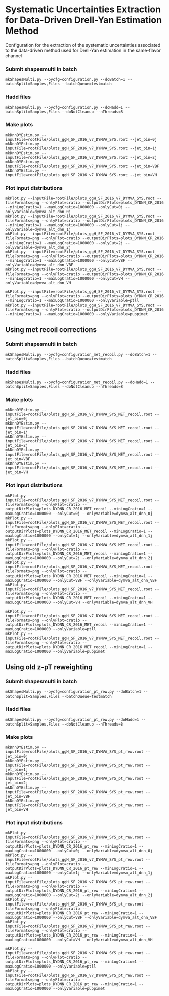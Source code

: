 # Systematic Uncertainties Extraction for Data-Driven Drell-Yan Estimation Method

Configuration for the extraction of the systematic uncertainties associated to the data-driven method used for Drell-Yan estimation in the same-flavor channel

### Submit shapesmulti in batch

    mkShapesMulti.py --pycfg=configuration.py --doBatch=1 --batchSplit=Samples,Files --batchQueue=testmatch

### Hadd files

    mkShapesMulti.py --pycfg=configuration.py --doHadd=1 --batchSplit=Samples,Files --doNotCleanup --nThreads=8

### Make plots 

    mkDnnDYEstim.py --inputFile=rootFile/plots_ggH_SF_2016_v7_DYMVA_SYS.root --jet_bin=0j
    mkDnnDYEstim.py --inputFile=rootFile/plots_ggH_SF_2016_v7_DYMVA_SYS.root --jet_bin=1j
    mkDnnDYEstim.py --inputFile=rootFile/plots_ggH_SF_2016_v7_DYMVA_SYS.root --jet_bin=2j
    mkDnnDYEstim.py --inputFile=rootFile/plots_ggH_SF_2016_v7_DYMVA_SYS.root --jet_bin=VBF
    mkDnnDYEstim.py --inputFile=rootFile/plots_ggH_SF_2016_v7_DYMVA_SYS.root --jet_bin=VH

### Plot input distributions

    mkPlot.py --inputFile=rootFile/plots_ggH_SF_2016_v7_DYMVA_SYS.root --fileFormats=png --onlyPlot=cratio --outputDirPlots=plots_DYDNN_CR_2016 --minLogCratio=1 --maxLogCratio=1000000 --onlyCut=0j --onlyVariable=dymva_alt_dnn_0j
    mkPlot.py --inputFile=rootFile/plots_ggH_SF_2016_v7_DYMVA_SYS.root --fileFormats=png --onlyPlot=cratio --outputDirPlots=plots_DYDNN_CR_2016 --minLogCratio=1 --maxLogCratio=1000000 --onlyCut=1j --onlyVariable=dymva_alt_dnn_1j
    mkPlot.py --inputFile=rootFile/plots_ggH_SF_2016_v7_DYMVA_SYS.root --fileFormats=png --onlyPlot=cratio --outputDirPlots=plots_DYDNN_CR_2016 --minLogCratio=1 --maxLogCratio=1000000 --onlyCut=2j --onlyVariable=dymva_alt_dnn_2j
    mkPlot.py --inputFile=rootFile/plots_ggH_SF_2016_v7_DYMVA_SYS.root --fileFormats=png --onlyPlot=cratio --outputDirPlots=plots_DYDNN_CR_2016 --minLogCratio=1 --maxLogCratio=1000000 --onlyCut=VBF --onlyVariable=dymva_alt_dnn_VBF
    mkPlot.py --inputFile=rootFile/plots_ggH_SF_2016_v7_DYMVA_SYS.root --fileFormats=png --onlyPlot=cratio --outputDirPlots=plots_DYDNN_CR_2016 --minLogCratio=1 --maxLogCratio=1000000 --onlyCut=VH --onlyVariable=dymva_alt_dnn_VH

    mkPlot.py --inputFile=rootFile/plots_ggH_SF_2016_v7_DYMVA_SYS.root --fileFormats=png --onlyPlot=cratio --outputDirPlots=plots_DYDNN_CR_2016 --minLogCratio=1 --maxLogCratio=1000000 --onlyVariable=ptll
    mkPlot.py --inputFile=rootFile/plots_ggH_SF_2016_v7_DYMVA_SYS.root --fileFormats=png --onlyPlot=cratio --outputDirPlots=plots_DYDNN_CR_2016 --minLogCratio=1 --maxLogCratio=1000000 --onlyVariable=puppimet


## Using met recoil corrections

### Submit shapesmulti in batch

    mkShapesMulti.py --pycfg=configuration_met_recoil.py --doBatch=1 --batchSplit=Samples,Files --batchQueue=testmatch

### Hadd files

    mkShapesMulti.py --pycfg=configuration_met_recoil.py --doHadd=1 --batchSplit=Samples,Files --doNotCleanup --nThreads=8

### Make plots 

    mkDnnDYEstim.py --inputFile=rootFile/plots_ggH_SF_2016_v7_DYMVA_SYS_MET_recoil.root --jet_bin=0j
    mkDnnDYEstim.py --inputFile=rootFile/plots_ggH_SF_2016_v7_DYMVA_SYS_MET_recoil.root --jet_bin=1j
    mkDnnDYEstim.py --inputFile=rootFile/plots_ggH_SF_2016_v7_DYMVA_SYS_MET_recoil.root --jet_bin=2j
    mkDnnDYEstim.py --inputFile=rootFile/plots_ggH_SF_2016_v7_DYMVA_SYS_MET_recoil.root --jet_bin=VBF
    mkDnnDYEstim.py --inputFile=rootFile/plots_ggH_SF_2016_v7_DYMVA_SYS_MET_recoil.root --jet_bin=VH

### Plot input distributions

    mkPlot.py --inputFile=rootFile/plots_ggH_SF_2016_v7_DYMVA_SYS_MET_recoil.root --fileFormats=png --onlyPlot=cratio --outputDirPlots=plots_DYDNN_CR_2016_MET_recoil --minLogCratio=1 --maxLogCratio=1000000 --onlyCut=0j --onlyVariable=dymva_alt_dnn_0j
    mkPlot.py --inputFile=rootFile/plots_ggH_SF_2016_v7_DYMVA_SYS_MET_recoil.root --fileFormats=png --onlyPlot=cratio --outputDirPlots=plots_DYDNN_CR_2016_MET_recoil --minLogCratio=1 --maxLogCratio=1000000 --onlyCut=1j --onlyVariable=dymva_alt_dnn_1j
    mkPlot.py --inputFile=rootFile/plots_ggH_SF_2016_v7_DYMVA_SYS_MET_recoil.root --fileFormats=png --onlyPlot=cratio --outputDirPlots=plots_DYDNN_CR_2016_MET_recoil --minLogCratio=1 --maxLogCratio=1000000 --onlyCut=2j --onlyVariable=dymva_alt_dnn_2j
    mkPlot.py --inputFile=rootFile/plots_ggH_SF_2016_v7_DYMVA_SYS_MET_recoil.root --fileFormats=png --onlyPlot=cratio --outputDirPlots=plots_DYDNN_CR_2016_MET_recoil --minLogCratio=1 --maxLogCratio=1000000 --onlyCut=VBF --onlyVariable=dymva_alt_dnn_VBF
    mkPlot.py --inputFile=rootFile/plots_ggH_SF_2016_v7_DYMVA_SYS_MET_recoil.root --fileFormats=png --onlyPlot=cratio --outputDirPlots=plots_DYDNN_CR_2016_MET_recoil --minLogCratio=1 --maxLogCratio=1000000 --onlyCut=VH --onlyVariable=dymva_alt_dnn_VH

    mkPlot.py --inputFile=rootFile/plots_ggH_SF_2016_v7_DYMVA_SYS_MET_recoil.root --fileFormats=png --onlyPlot=cratio --outputDirPlots=plots_DYDNN_CR_2016_MET_recoil --minLogCratio=1 --maxLogCratio=1000000 --onlyVariable=ptll
    mkPlot.py --inputFile=rootFile/plots_ggH_SF_2016_v7_DYMVA_SYS_MET_recoil.root --fileFormats=png --onlyPlot=cratio --outputDirPlots=plots_DYDNN_CR_2016_MET_recoil --minLogCratio=1 --maxLogCratio=1000000 --onlyVariable=puppimet


## Using old z-pT reweighting

### Submit shapesmulti in batch

    mkShapesMulti.py --pycfg=configuration_pt_rew.py --doBatch=1 --batchSplit=Samples,Files --batchQueue=testmatch

### Hadd files

    mkShapesMulti.py --pycfg=configuration_pt_rew.py --doHadd=1 --batchSplit=Samples,Files --doNotCleanup --nThreads=8

### Make plots 

    mkDnnDYEstim.py --inputFile=rootFile/plots_ggH_SF_2016_v7_DYMVA_SYS_pt_rew.root --jet_bin=0j
    mkDnnDYEstim.py --inputFile=rootFile/plots_ggH_SF_2016_v7_DYMVA_SYS_pt_rew.root --jet_bin=1j
    mkDnnDYEstim.py --inputFile=rootFile/plots_ggH_SF_2016_v7_DYMVA_SYS_pt_rew.root --jet_bin=2j
    mkDnnDYEstim.py --inputFile=rootFile/plots_ggH_SF_2016_v7_DYMVA_SYS_pt_rew.root --jet_bin=VBF
    mkDnnDYEstim.py --inputFile=rootFile/plots_ggH_SF_2016_v7_DYMVA_SYS_pt_rew.root --jet_bin=VH

### Plot input distributions

    mkPlot.py --inputFile=rootFile/plots_ggH_SF_2016_v7_DYMVA_SYS_pt_rew.root --fileFormats=png --onlyPlot=cratio --outputDirPlots=plots_DYDNN_CR_2016_pt_rew --minLogCratio=1 --maxLogCratio=1000000 --onlyCut=0j --onlyVariable=dymva_alt_dnn_0j
    mkPlot.py --inputFile=rootFile/plots_ggH_SF_2016_v7_DYMVA_SYS_pt_rew.root --fileFormats=png --onlyPlot=cratio --outputDirPlots=plots_DYDNN_CR_2016_pt_rew --minLogCratio=1 --maxLogCratio=1000000 --onlyCut=1j --onlyVariable=dymva_alt_dnn_1j
    mkPlot.py --inputFile=rootFile/plots_ggH_SF_2016_v7_DYMVA_SYS_pt_rew.root --fileFormats=png --onlyPlot=cratio --outputDirPlots=plots_DYDNN_CR_2016_pt_rew --minLogCratio=1 --maxLogCratio=1000000 --onlyCut=2j --onlyVariable=dymva_alt_dnn_2j
    mkPlot.py --inputFile=rootFile/plots_ggH_SF_2016_v7_DYMVA_SYS_pt_rew.root --fileFormats=png --onlyPlot=cratio --outputDirPlots=plots_DYDNN_CR_2016_pt_rew --minLogCratio=1 --maxLogCratio=1000000 --onlyCut=VBF --onlyVariable=dymva_alt_dnn_VBF
    mkPlot.py --inputFile=rootFile/plots_ggH_SF_2016_v7_DYMVA_SYS_pt_rew.root --fileFormats=png --onlyPlot=cratio --outputDirPlots=plots_DYDNN_CR_2016_pt_rew --minLogCratio=1 --maxLogCratio=1000000 --onlyCut=VH --onlyVariable=dymva_alt_dnn_VH

    mkPlot.py --inputFile=rootFile/plots_ggH_SF_2016_v7_DYMVA_SYS_pt_rew.root --fileFormats=png --onlyPlot=cratio --outputDirPlots=plots_DYDNN_CR_2016_pt_rew --minLogCratio=1 --maxLogCratio=1000000 --onlyVariable=ptll
    mkPlot.py --inputFile=rootFile/plots_ggH_SF_2016_v7_DYMVA_SYS_pt_rew.root --fileFormats=png --onlyPlot=cratio --outputDirPlots=plots_DYDNN_CR_2016_pt_rew --minLogCratio=1 --maxLogCratio=1000000 --onlyVariable=puppimet
